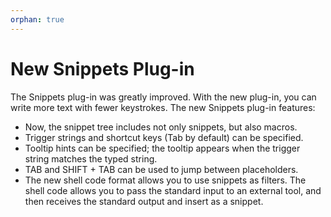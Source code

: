 ```yaml
---
orphan: true
---
```

# New Snippets Plug-in

The Snippets plug-in was greatly improved. With the new plug-in, you can write more text with fewer keystrokes. The new Snippets plug-in features:

- Now, the snippet tree includes not only snippets, but also macros.
- Trigger strings and shortcut keys (Tab by default) can be specified.
- Tooltip hints can be specified; the tooltip appears when the trigger string matches the typed string.
- TAB and SHIFT + TAB can be used to jump between placeholders.
- The new shell code format allows you to use snippets as filters. The shell code allows you to pass the standard input to an external tool, and then receives the standard output and insert as a snippet.
